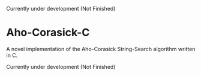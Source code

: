 Currently under development (Not Finished)

# Aho-Corasick-C
A novel implementation of the Aho-Corasick String-Search algorithm written in C.

Currently under development (Not Finished)